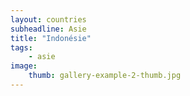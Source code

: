 ```yaml
---
layout: countries
subheadline: Asie
title: "Indonésie"
tags:
    - asie
image:
    thumb: gallery-example-2-thumb.jpg
---
```

